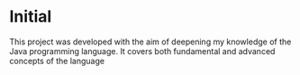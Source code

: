# Initial

This project was developed with the aim of deepening my knowledge of the Java programming language. It covers both fundamental and advanced concepts of the language
